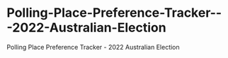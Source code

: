 # Polling-Place-Preference-Tracker---2022-Australian-Election
Polling Place Preference Tracker - 2022 Australian Election
